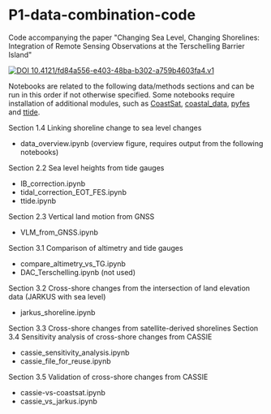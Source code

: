 # P1-data-combination-code
Code accompanying the paper "Changing Sea Level, Changing Shorelines: Integration of Remote Sensing Observations at the Terschelling Barrier Island"

[![DOI 10.4121/fd84a556-e403-48ba-b302-a759b4603fa4.v1](https://data.4tu.nl/v3/datasets/22215562/doi-badge.svg)](https://doi.org/10.4121/fd84a556-e403-48ba-b302-a759b4603fa4.v1)

Notebooks are related to the following data/methods sections and can be run in this order if not otherwise specified. Some notebooks require installation of additional modules, such as [CoastSat](https://github.com/3enedix/CoastSat), [coastal_data](https://github.com/3enedix/coastal-sea-level/tree/main/coastal_data), [pyfes](https://github.com/CNES/aviso-feshttps://github.com/CNES/aviso-fes) and [ttide](https://github.com/moflaher/ttide_py).

Section 1.4 Linking shoreline change to sea level changes
- data_overview.ipynb (overview figure, requires output from the following notebooks)

Section 2.2 Sea level heights from tide gauges
- IB_correction.ipynb
- tidal_correction_EOT_FES.ipynb
- ttide.ipynb

Section 2.3 Vertical land motion from GNSS
- VLM_from_GNSS.ipynb

Section 3.1 Comparison of altimetry and tide gauges
- compare_altimetry_vs_TG.ipynb
- DAC_Terschelling.ipynb (not used)

Section 3.2 Cross-shore changes from the intersection of land elevation data (JARKUS with sea level)
- jarkus_shoreline.ipynb

Section 3.3 Cross-shore changes from satellite-derived shorelines
Section 3.4 Sensitivity analysis of cross-shore changes from CASSIE
- cassie_sensitivity_analysis.ipynb
- cassie_file_for_reuse.ipynb

Section 3.5 Validation of cross-shore changes from CASSIE
- cassie-vs-coastsat.ipynb
- cassie_vs_jarkus.ipynb



